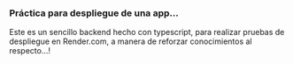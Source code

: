 ### Práctica para despliegue de una app...

Este es un sencillo backend hecho con typescript, para realizar pruebas de despliegue en Render.com, a manera de reforzar conocimientos al respecto...!